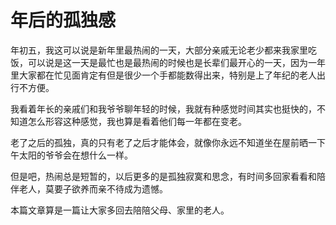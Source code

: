 # 年后的孤独感

年初五，我这可以说是新年里最热闹的一天，大部分亲戚无论老少都来我家里吃饭，可以说是这一天是最忙也是最热闹的时候也是长辈们最开心的一天，因为一年里大家都在忙见面肯定有但是很少一个手都能数得出来，特别是上了年纪的老人出行不方便。

我看着年长的亲戚们和我爷爷聊年轻的时候，我就有种感觉时间其实也挺快的，不知道怎么形容这种感觉，我也算是看着他们每一年都在变老。

老了之后的孤独，真的只有老了之后才能体会，就像你永远不知道坐在屋前晒一下午太阳的爷爷会在想什么一样。

但是吧，热闹总是短暂的，以后更多的是孤独寂寞和思念，有时间多回家看看和陪伴老人，莫要子欲养而亲不待成为遗憾。

本篇文章算是一篇让大家多回去陪陪父母、家里的老人。